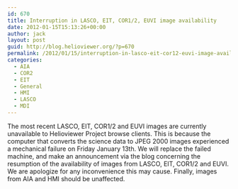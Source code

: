 ```yaml
---
id: 670
title: Interruption in LASCO, EIT, COR1/2, EUVI image availability
date: 2012-01-15T15:13:26+00:00
author: jack
layout: post
guid: http://blog.helioviewer.org/?p=670
permalink: /2012/01/15/interruption-in-lasco-eit-cor12-euvi-image-availability/
categories:
  - AIA
  - COR2
  - EIT
  - General
  - HMI
  - LASCO
  - MDI
---
```

The most recent LASCO, EIT, COR1/2 and EUVI images are currently unavailable to Helioviewer Project browse clients. This is because the computer that converts the science data to JPEG 2000 images experienced a mechanical failure on Friday January 13th. We will replace the failed machine, and make an announcement via the blog concerning the resumption of the availability of images from LASCO, EIT, COR1/2 and EUVI. We are apologize for any inconvenience this may cause. Finally, images from AIA and HMI should be unaffected.

